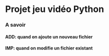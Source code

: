 # Projet jeu vidéo Python

### A savoir
#### ADD: quand on ajoute un nouveau fichier
#### IMP: quand on modifie un fichier existant

